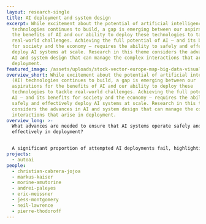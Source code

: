 ```yaml
---
layout: research-single
title: AI deployment and system design
excerpt: While excitement about the potential of artificial intelligence (AI)
  technologies continues to build, a gap is emerging between our aspirations for
  the benefits of AI and our ability to deploy these technologies to tackle
  real-world challenges. Achieving the full potential of AI – and its benefits
  for society and the economy – requires the ability to safely and effectively
  deploy AI systems at scale. Research in this theme considers the advances in
  AI and system design that can manage the complex interactions that arise in
  deployment.
featured_image: /assets/uploads/stock-vector-europe-map-big-data-visualization-futuristic-map-infographic-information-aesthetics-visual-data-504234469.jpg
overview_short: While excitement about the potential of artificial intelligence
  (AI) technologies continues to build, a gap is emerging between our
  aspirations for the benefits of AI and our ability to deploy these
  technologies to tackle real-world challenges. Achieving the full potential of
  AI – and its benefits for society and the economy – requires the ability to
  safely and effectively deploy AI systems at scale. Research in this theme
  considers the advances in AI and system design that can manage the complex
  interactions that arise in deployment.
overview_long: >-
  What advances are needed to ensure that AI systems operate safely and
  effectively in deployment?


  A significant proportion of attempted AI deployments fail, highlighting a suite of practical issues that arise when trying to integrate AI into real-world systems – from data management and use, to model performance, to user experience. These failures not only hold back the economic potential of AI, they also expose individuals, communities and societies to new forms of harm. Our AI deployment and system design research theme considers the interventions that can support safe and effective AI systems in real-world contexts.
projects:
  - autoai
people:
  - christian-cabrera-jojoa
  - markus-kaiser
  - morine-amutorine
  - andrei-paleyes
  - eric-meissner
  - jess-montgomery
  - neil-lawrence
  - pierre-thodoroff
---
```

